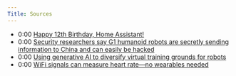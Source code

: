 ```yaml
---
Title: Sources
---
```


- 0:00 [Happy 12th Birthday, Home Assistant!](https://www.home-assistant.io/blog/2025/09/17/home-assistant-turns-12/)
- 0:00 [Security researchers say G1 humanoid robots are secretly sending information to China and can easily be hacked](https://techxplore.com/news/2025-09-g1-humanoid-robots-secretly-china.html)
- 0:00 [Using generative AI to diversify virtual training grounds for robots](https://techxplore.com/news/2025-09-generative-ai-diversify-virtual-grounds.html)
- 0:00 [WiFi signals can measure heart rate—no wearables needed](https://news.ucsc.edu/2025/09/pulse-fi-wifi-heart-rate/)

